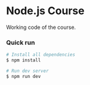 # Node.js Course
Working code of the course.

### Quick run
``` bash
# Install all dependencies
$ npm install

# Run dev server
$ npm run dev

```
